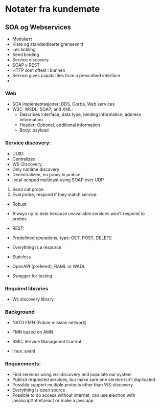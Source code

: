 # Notater fra kundemøte


## SOA og Webservices
 - Modulært
 - Klare og standardiserte grensesnitt
 - Løs kobling
 - Send binding
 - Service discovery
 - SOAP v REST
 - HTTP som oftest i bunnen
 - Service gives capabilities from a prescribed interface
 - 
### Web
 - SOA implementasjoner: DDS, Corba, Web services
 - W3C: WSDL, SOAP, and XML:
    - Describes interface, data type, binding information, address information
    - Header: Optional, additional information
    - Body: payload

### Service discovery:
 - UUID:
  - Centralized
 - WS-Discovery:
  - Only runtime discovery
  - Decentralized, no proxy in pratice
  - local-scoped multicast using SOAP over UDP
  1. Send out probe
  2. Eval probe, respond if they match service
  - Robust
  - Always up to date because unavailable services won't respond to probes
  
 - REST:
  - Predefined operations, type: GET, POST, DELETE
  - Everything is a resource
  - Stateless
  - OpenAPI (prefered), RAML or WADL
  - Swagger for testing



### Required libraries
  - Ws discovery library


### Background
  - NATO FMN (Future mission network)
  - FMN based on AMN
  - SMC: Service Managment Control

  - linux: avahi



### Requirements:
  - Find services using ws-discovery and populate our system
  - Publish requested services, but make sure one service isn't duplicated
  - Possibly support multiple protocls other than WS-discovery
  - Everything is open source
  - Possible to do access without internet, can use electron with javascript\html\react or make a java app
